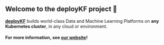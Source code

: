 ## Welcome to the deployKF project 👋

[__deployKF__](https://www.deploykf.org/) builds world-class Data and Machine Learning Platforms on <strong>any Kubernetes cluster</strong>, in any cloud or environment.

#### For more information, see [our website](https://www.deploykf.org/)!
